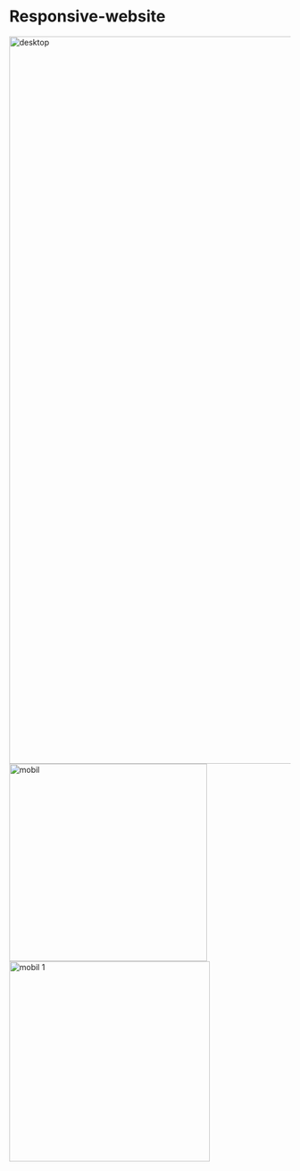 # Responsive-website
<img width="1304" alt="desktop" src="https://github.com/SedlakovaLucie/Responsive-website/assets/134392445/3c950f3b-e4fb-4ce2-86b3-bbeec547dc24">
<img width="354" alt="mobil" src="https://github.com/SedlakovaLucie/Responsive-website/assets/134392445/c1001177-a616-4d7b-8cb2-39bff2127717">
<img width="359" alt="mobil 1" src="https://github.com/SedlakovaLucie/Responsive-website/assets/134392445/ed312a17-a799-42bf-8cc0-98fe2bfe17c0">
